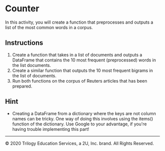 # Counter

In this activity, you will create a function that preprocesses and outputs a list of the most common words in a corpus.

## Instructions

1. Create a function that takes in a list of documents and outputs a DataFrame that contains the 10 most frequent (preprocessed) words in the list documents. 
2. Create a similar function that outputs the 10 most frequent bigrams in the list of documents.
3. Run both functions on the corpus of Reuters articles that has been prepared.

## Hint

* Creating a DataFrame from a dictionary where the keys are not column names can be tricky. One way of doing this involves using the items() function of the dictionary. Use Google to your advantage, if you're having trouble implementing this part!

---

© 2020 Trilogy Education Services, a 2U, Inc. brand. All Rights Reserved.
